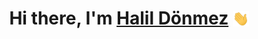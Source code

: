 <h1 align="center">
  Hi there, I'm <a href="https://www.linkedin.com/in/halildönmez" target="_blank">Halil Dönmez</a>
  <img src="https://github.com/haldonmez/haldonmez/raw/main/images/Hi.gif" height="25" style="vertical-align: text-bottom; margin-bottom: 4px;" />
</h1>



<!--
**haldonmez/haldonmez** is a ✨ _special_ ✨ repository because its `README.md` (this file) appears on your GitHub profile.

Here are some ideas to get you started:

- 🔭 I’m currently working on ...
- 🌱 I’m currently learning ...
- 👯 I’m looking to collaborate on ...
- 🤔 I’m looking for help with ...
- 💬 Ask me about ...
- 📫 How to reach me: ...
- 😄 Pronouns: ...
- ⚡ Fun fact: ...
-->
